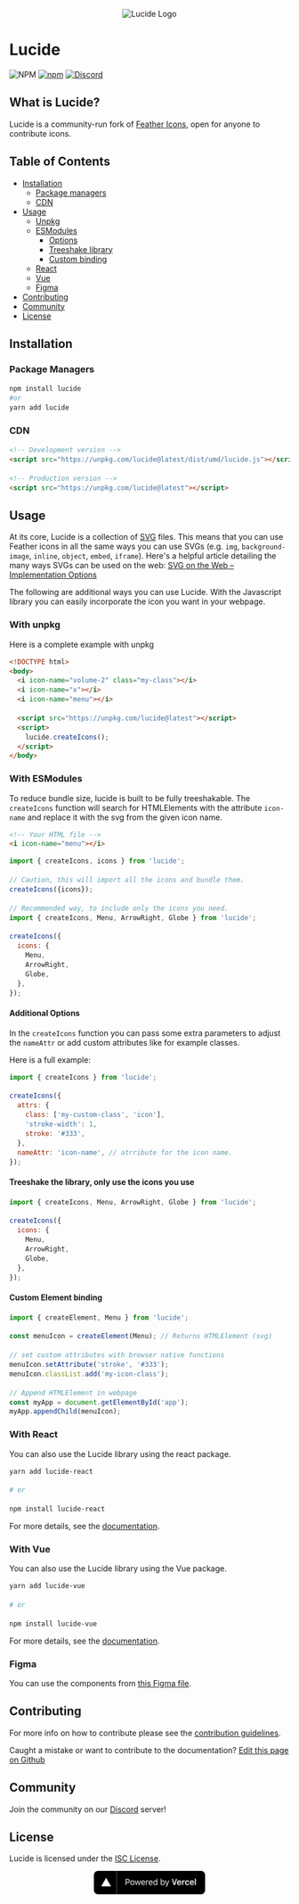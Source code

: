 <p align=center><img width="410" src="https://lucide.dev/logo-text.svg" alt="Lucide Logo"></p>

# Lucide

![NPM](https://img.shields.io/npm/l/lucide)
[![npm](https://img.shields.io/npm/v/lucide)](https://www.npmjs.com/package/lucide)
[![Discord](https://img.shields.io/discord/723074157486800936?label=chat&logo=discord&logoColor=%23ffffff&colorB=%237289DA)](https://discord.gg/EH6nSts)

## What is Lucide?

Lucide is a community-run fork of [Feather Icons](https://github.com/feathericons/feather), open for anyone to contribute icons.

## Table of Contents

* [Installation](#installation)
  * [Package managers](#package-managers)
  * [CDN](#cdn)
* [Usage](#usage)
  * [Unpkg](#with-unpkg)
  * [ESModules](#with-esmodules)
    * [Options](#additional-options)
    * [Treeshake library](#treeshake-the-library-only-use-the-icons-you-use)
    * [Custom binding](#custom-element-binding)
  * [React](#with-react)
  * [Vue](#with-vue)
  * [Figma](#figma)
* [Contributing](#contributing)
* [Community](#community)
* [License](#license)

## Installation

### Package Managers

``` bash
npm install lucide
#or
yarn add lucide
```

### CDN

``` html
<!-- Development version -->
<script src="https://unpkg.com/lucide@latest/dist/umd/lucide.js"></script>

<!-- Production version -->
<script src="https://unpkg.com/lucide@latest"></script>
```

## Usage

At its core, Lucide is a collection of [SVG](https://svgontheweb.com/#svg) files. This means that you can use Feather icons in all the same ways you can use SVGs (e.g. `img`, `background-image`, `inline`, `object`, `embed`, `iframe`). Here's a helpful article detailing the many ways SVGs can be used on the web: [SVG on the Web – Implementation Options](https://svgontheweb.com/#implementation)

The following are additional ways you can use Lucide.
With the Javascript library you can easily incorporate the icon you want in your webpage.

### With unpkg

Here is a complete example with unpkg

```html
<!DOCTYPE html>
<body>
  <i icon-name="volume-2" class="my-class"></i>
  <i icon-name="x"></i>
  <i icon-name="menu"></i>

  <script src="https://unpkg.com/lucide@latest"></script>
  <script>
    lucide.createIcons();
  </script>
</body>
```

### With ESModules

To reduce bundle size, lucide is built to be fully treeshakable.
The `createIcons` function will search for HTMLElements with the attribute `icon-name` and replace it with the svg from the given icon name.

```html
<!-- Your HTML file -->
<i icon-name="menu"></i>
```

```js
import { createIcons, icons } from 'lucide';

// Caution, this will import all the icons and bundle them.
createIcons({icons});

// Recommended way, to include only the icons you need.
import { createIcons, Menu, ArrowRight, Globe } from 'lucide';

createIcons({
  icons: {
    Menu,
    ArrowRight,
    Globe,
  },
});
```

#### Additional Options

In the `createIcons` function you can pass some extra parameters to adjust the `nameAttr` or add custom attributes like for example classes.

Here is a full example:

```js
import { createIcons } from 'lucide';

createIcons({
  attrs: {
    class: ['my-custom-class', 'icon'],
    'stroke-width': 1,
    stroke: '#333',
  },
  nameAttr: 'icon-name', // atrribute for the icon name.
});
```

#### Treeshake the library, only use the icons you use

```js
import { createIcons, Menu, ArrowRight, Globe } from 'lucide';

createIcons({
  icons: {
    Menu,
    ArrowRight,
    Globe,
  },
});
```

#### Custom Element binding

```js
import { createElement, Menu } from 'lucide';

const menuIcon = createElement(Menu); // Returns HTMLElement (svg)

// set custom attributes with browser native functions
menuIcon.setAttribute('stroke', '#333');
menuIcon.classList.add('my-icon-class');

// Append HTMLElement in webpage
const myApp = document.getElementById('app');
myApp.appendChild(menuIcon);
```

### With React

You can also use the Lucide library using the react package.

```sh
yarn add lucide-react

# or

npm install lucide-react
```

For more details, see the [documentation](https://github.com/lucide-icons/lucide/blob/master/packages/lucide-react/README.md).

### With Vue

You can also use the Lucide library using the Vue package.

```sh
yarn add lucide-vue

# or

npm install lucide-vue
```

For more details, see the [documentation](https://github.com/lucide-icons/lucide/blob/master/packages/lucide-vue/README.md).

### Figma

You can use the components from [this Figma file](https://www.figma.com/file/g0UipfQlRfGrntKPxZknM7/Featherity).

## Contributing

For more info on how to contribute please see the [contribution guidelines](https://github.com/lucide-icons/lucide/blob/master/CONTRIBUTING.md).

Caught a mistake or want to contribute to the documentation? [Edit this page on Github](https://github.com/lucide-icons/lucide/blob/master/README.md)

## Community

Join the community on our [Discord](https://discord.gg/EH6nSts) server!

## License

Lucide is licensed under the [ISC License](https://github.com/lucide-icons/lucide/blob/master/LICENSE).

<p align="center">
  <a href="https://vercel.com?utm_source=lucide&utm_campaign=oss">
    <img src="./site/public/vercel.svg" alt="Powered by Vercel" width="200" />
  </a>
</p>
